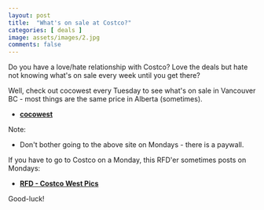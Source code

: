 ```yaml
---
layout: post
title:  "What's on sale at Costco?"
categories: [ deals ]
image: assets/images/2.jpg
comments: false
---
```


Do you have a love/hate relationship with Costco?  Love the deals but hate not knowing what's on sale every week until you get there?

Well, check out cocowest every Tuesday to see what's on sale in Vancouver BC - most things are the same price in Alberta (sometimes).
+ **[cocowest](https://cocowest.ca/)**

Note: 
+ Don't bother going to the above site on Mondays - there is a paywall.  

If you have to go to Costco on a Monday, this RFD'er sometimes posts on Mondays:
+ **[RFD - Costco West Pics](https://forums.redflagdeals.com/memberlist.php?mode=viewprofile&u=1259645/)**



Good-luck!